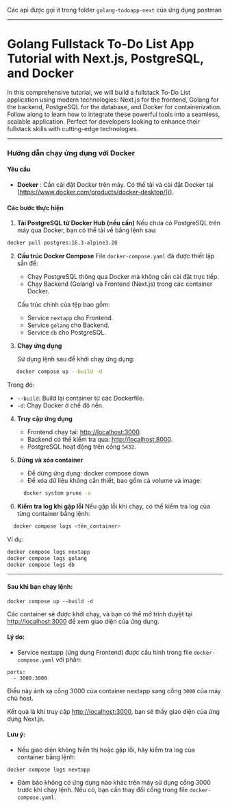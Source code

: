 Các api được gọi ở trong folder `golang-todoapp-next` của ứng dụng postman

---

# Golang Fullstack To-Do List App Tutorial with Next.js, PostgreSQL, and Docker

In this comprehensive tutorial, we will build a fullstack To-Do List application using modern technologies: Next.js for the frontend, Golang for the backend, PostgreSQL for the database, and Docker for containerization. Follow along to learn how to integrate these powerful tools into a seamless, scalable application. Perfect for developers looking to enhance their fullstack skills with cutting-edge technologies.

---

### Hướng dẫn chạy ứng dụng với Docker

#### Yêu cầu

- **Docker** : Cần cài đặt Docker trên máy. Có thể tải và cài đặt Docker tại [https://www.docker.com/products/docker-desktop/]().

#### Các bước thực hiện

1. **Tải PostgreSQL từ Docker Hub (nếu cần)**
   Nếu chưa có PostgreSQL trên máy qua Docker, bạn có thể tải về bằng lệnh sau:

```bash
docker pull postgres:16.3-alpine3.20
```

2. **Cấu trúc Docker Compose**
   File `docker-compose.yaml` đã được thiết lập sẵn để:

   - Chạy PostgreSQL thông qua Docker mà không cần cài đặt trực tiếp.
   - Chạy Backend (Golang) và Frontend (Next.js) trong các container Docker.

   Cấu trúc chính của tệp bao gồm:

   - Service `nextapp` cho Frontend.
   - Service `golang` cho Backend.
   - Service `db` cho PostgreSQL.

3. **Chạy ứng dụng**

   Sử dụng lệnh sau để khởi chạy ứng dụng:

```bash
   docker compose up --build -d
```

Trong đó:

- `--build`: Build lại container từ các Dockerfile.
- `-d`: Chạy Docker ở chế độ nền.

4. **Truy cập ứng dụng**

   - Frontend chạy tại: [http://localhost:3000]().
   - Backend có thể kiểm tra qua: [http://localhost:8000](http://localhost:8000).
   - PostgreSQL hoạt động trên cổng `5432`.

5. **Dừng và xóa container**

   - Để dừng ứng dụng:
     docker compose down
   - Để xóa dữ liệu không cần thiết, bao gồm cả volume và image:

   ```bash
     docker system prune -a
   ```

6. **Kiểm tra log khi gặp lỗi**
   Nếu gặp lỗi khi chạy, có thể kiểm tra log của từng container bằng lệnh:

```bash
  docker compose logs <tên_container>
```

Ví dụ:

```bash
docker compose logs nextapp
docker compose logs golang
docker compose logs db
```

---

#### Sau khi bạn chạy lệnh:

```
docker compose up --build -d
```

Các container sẽ được khởi chạy, và bạn có thể mở trình duyệt tại [http://localhost:3000](http://localhost:3000) để xem giao diện của ứng dụng.

#### Lý do:

- Service nextapp (ứng dụng Frontend) được cấu hình trong file `docker-compose.yaml` với phần:

```
ports:
  - 3000:3000
```

Điều này ánh xạ cổng 3000 của container nextapp sang cổng `3000` của máy chủ host.

Kết quả là khi truy cập [http://localhost:3000](http://localhost:3000), bạn sẽ thấy giao diện của ứng dụng Next.js.

#### Lưu ý:

- Nếu giao diện không hiển thị hoặc gặp lỗi, hãy kiểm tra log của container bằng lệnh:

```
docker compose logs nextapp
```

- Đảm bảo không có ứng dụng nào khác trên máy sử dụng cổng 3000 trước khi chạy lệnh. Nếu có, bạn cần thay đổi cổng trong file `docker-compose.yaml`.

